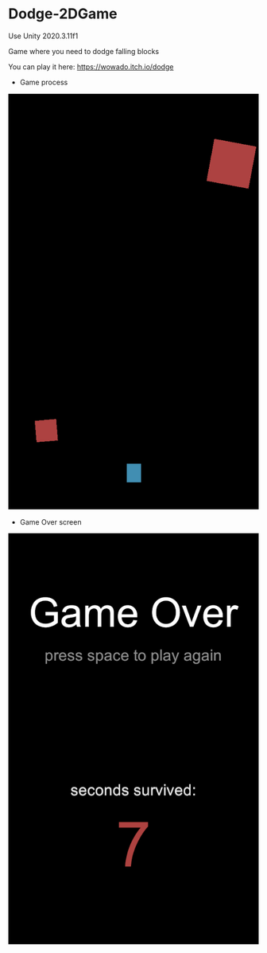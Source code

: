 # Dodge-2DGame
 
Use Unity 2020.3.11f1

Game where you need to dodge falling blocks

You can play it here: https://wowado.itch.io/dodge

- Game process

![Screenshot_Enemies](https://github.com/VladimirShat/Dodge-2DGame/raw/main/Screenshots/Screenshot_Dodge.png)
- Game Over screen

![Screenshot_Enemies](https://github.com/VladimirShat/Dodge-2DGame/raw/main/Screenshots/Screenshot_DodgeDeath.png)
